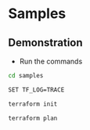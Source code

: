 # Samples

## Demonstration

* Run the commands

```bash
cd samples

SET TF_LOG=TRACE

terraform init

terraform plan
```
